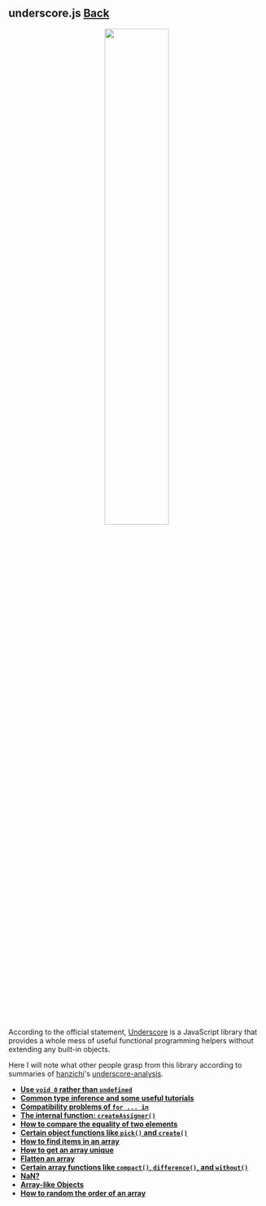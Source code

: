 ## underscore.js [Back](./../Framework.md)

<p align="center">
    <img width="50%" src="./underscore.png" />
</p>

According to the official statement, [Underscore](http://underscorejs.org/) is a JavaScript library that provides a whole mess of useful functional programming helpers without extending any built-in objects.

Here I will note what other people grasp from this library according to summaries of [hanzichi](https://github.com/hanzichi)'s [underscore-analysis](https://github.com/hanzichi/underscore-analysis).

- [**Use `void 0` rather than `undefined`**](./void0_undefined/void0_undefined.md)
- [**Common type inference and some useful tutorials**](./type_inference_and_tutorials/type_inference_and_tutorials.md)
- [**Compatibility problems of `for ... in`**](./for_in_compatibility/for_in_compatibility.md)
- [**The internal function: `createAssigner()`**](./createAssigner/createAssigner.md)
- [**How to compare the equality of two elements**](./is_equal/is_equal.md)
- [**Certain object functions like `pick()` and `create()`**](./object_functions/object_functions.md)
- [**How to find items in an array**](./array_index/array_index.md)
- [**How to get an array unique**](./unique_array/unique_array.md)
- [**Flatten an array**](./flatten_an_array/flatten_an_array.md)
- [**Certain array functions like `compact()`, `difference()`, and `without()`**](./array_functions/array_functions.md)
- [**NaN?**](./something_about_NaN/something_about_NaN.md)
- [**Array-like Objects**](./array_like/array_like.md)
- [**How to random the order of an array**](./random_order/random_order.md)